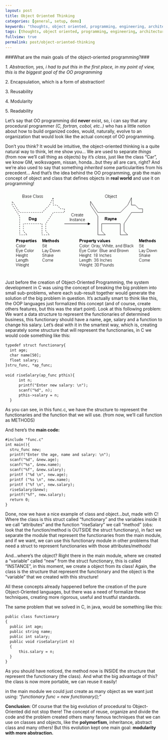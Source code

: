 ```yaml
---
layout: post
title: Object Oriented Thinking
categories: [general, setup, demo]
keywords: "thoughts, object oriented, programming, engineering, architecture"
tags: [thoughts, object oriented, programming, engineering, architecture]
fullview: true
permalink: post/object-oriented-thinking
---
```


###What are the main goals of the object-oriented programming?###

_1\. Abstraction, yes, i had to put this in the first place, in my point of view, this is the biggest goal of the OO programming_

2\. Encapsulation, which is a form of abstraction!

3\. Reusability

4\. Modularity

5\. Readability

Let’s say that OO programming did **never** exist, so, i can say that any procedural programmer _(C, fortran, cobol, etc..)_ who has a little notion about how to build organized codes, would, naturally, evolve to an organization that would look like the actual concept of OO programming.

Don’t you think? It would be intuitive, the object-oriented thinking is a quite natural way to think, let me show you… We are used to separate _things_ (from now we’ll call thing as objects) by it’s _class_, just like the class “Car”, we know GM, wolksvagem, nissan, honda…but they all are cars, right? And we’re also used to say that something _inherited_ some particularities from his precedent… And that’s the idea behind the OO programming, grab the main concept of object and class that defines objects in **real world** and use it on programming!

![](/content/images/2015/06/dog.gif)

Just before the creation of Object-Oriented Programming, the system development in C was using the concept of breaking the big problem into small sub-problems, where each sub-result together would generate the solution of the big problem in question. It’s actually smart to think like this, the OOP languages just formalized this concept (and of course, create others features, but this was the start point). Look at this following problem: We want a data structure to represent the functionaries of determined business, this functionary should have a name, age, salary and a function to change his salary. Let’s deal with it in the smartest way, which is, creating separately some structure that will represent the functionaries, in C we would code something like this:

    typedef struct functionary{
      int age;
      char name[50];
      float salary;
    }stru_func, *ap_func;

    void riseSalary(ap_func pthis){ 
          int n;
          printf("Enter new salary: \n");
          scanf("%d", n);
          pthis->salary = n;
      }

As you can see, in this func.c, we have the structure to represent the functionaries and the function that we will use. (from now, we’ll call function as METHODS)

And here’s the **main code:**

    #include "func.c"
    int main(){
      stru_func new;
      printf("Enter the age, name and salary: \n");
      scanf("%d", &new.age);
      scanf("%s", &new.name);
      scanf("%f", &new.salary);
      printf ("%d \n", new.age);
      printf ("%s \n", new.name);
      printf ("%f \n", new.salary);
      riseSalary(&new);
      printf("%f", new.salary);
      return 0;
    }

Done, now we have a nice example of class and object…but, made with C! Where the class is this struct called “functionary” and the variables inside it we call “attributes” and the function “riseSalary” we call “method” (obs: look that the function/method is OUTSIDE the struct functionary), in fact we separate the module that represent the functionaries from the main module, and if we want, we can use this functionary module in other problems that need a struct to represent functionaries with those attributes/methods!

And…where’s the object? Right there in the main module, where we created a “variable” called “new” from the struct functionary, this is called “INSTANCE”, in this moment, we create a object from its class! Again, the class is the structure that represent the functionary and the object is the “variable” that we created with this structure!

All these concepts already happened before the creation of the pure Object-Oriented languages, but there was a need of formalize these techniques, creating more rigorous, useful and trustful standards.

The same problem that we solved in C, in java, would be something like this:

    public class functionary
    {
      public int age;
      public string name;
      public int salary;
      public void riseSalary(int n)
      {
          this.salary = n;
      }
    }

As you should have noticed, the method now is INSIDE the structure that represent the functionary (the class). And what the big advantage of this? the class is now more portable, we can reuse it easily!

in the main module we could just create as many object as we want just using: _“functionary func = new functionary();”_

**Conclusion**: Of course that the big evolution of procedural to Object-Oriented did not stop there! The concept of reuse, organize and divide the code and the problem created others many famous techniques that we can use on classes and objects, like the **polymorfism**, inheritance, abstract class and many others! But this evolution kept one main goal: **modularity with more abstraction.**
